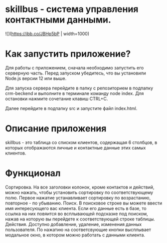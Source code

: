 # skillbus - система управления контактными данными.

![](https://ibb.co/JBHp5bP | width=1000)

# Как запустить приложение?
Для работы с приложением, сначала необходимо запустить его серверную часть.
Перед запуском убедитесь, что вы установили Node.js версии 12 или выше.

Для запуска сервера перейдите в папку с репозиторием в подпапку crm-beckend и выполните в терминале команду node index.
Для остановки нажмите сочетание клавиш CTRL+C.

Далее перейдите в подпапку src и запустите файл index.html.

# Описание приложения
skillbus - это таблица со списком клиентов, содержащая 6 столбцов, в которых отображаются личные и контактные данные этих самых клиентов.

# Функционал
Сортировка. На все заголовки колонок, кроме контактов и действий, можно нажать, чтобы установить сортировку по соответствующему полю. Первое нажатие устанавливает сортировку по возрастанию, повторное - по убыванию.
Поиск. В поисковое строке вы можете ввести имя интересующего вас клиента. Если его данные есть в базе, то ссылка на них повяится во всплывающей подсказке под поиском, нажав на которую вы перейдете к соответствующей строке таблицы.
Действия. Доступно добавление, удаление, изменения данных пользователя. По нажатию на соответсвующие кнопки высплывает модальное окно, в котором можно работать с данными клиента.
